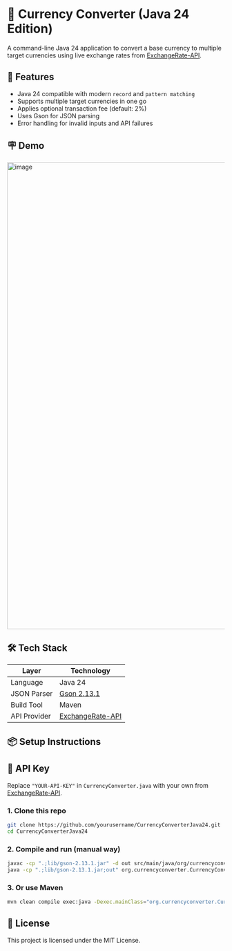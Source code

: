 # 💱 Currency Converter (Java 24 Edition)

A command-line Java 24 application to convert a base currency to multiple target currencies using live exchange rates
from [ExchangeRate-API](https://www.exchangerate-api.com).

## 🚀 Features

- Java 24 compatible with modern `record` and `pattern matching`
- Supports multiple target currencies in one go
- Applies optional transaction fee (default: 2%)
- Uses Gson for JSON parsing
- Error handling for invalid inputs and API failures

## 🪧 Demo

<img width="1920" height="1080" alt="image" src="https://github.com/user-attachments/assets/4759da84-e986-4bcf-9823-1389fa83a078" />


## 🛠 Tech Stack

| Layer        | Technology                                            |
|--------------|-------------------------------------------------------|
| Language     | Java 24                                               |
| JSON Parser  | [Gson 2.13.1](https://github.com/google/gson)         |
| Build Tool   | Maven                                                 |
| API Provider | [ExchangeRate-API](https://www.exchangerate-api.com/) |

## 📦 Setup Instructions

## 🔐 API Key

Replace `"YOUR-API-KEY"` in `CurrencyConverter.java` with your own
from [ExchangeRate-API](https://www.exchangerate-api.com).

### 1. Clone this repo

```bash
git clone https://github.com/yourusername/CurrencyConverterJava24.git
cd CurrencyConverterJava24
```

### 2. Compile and run (manual way)

```bash
javac -cp ".;lib/gson-2.13.1.jar" -d out src/main/java/org/currencyconverter/CurrencyConverter.java
java -cp ".;lib/gson-2.13.1.jar;out" org.currencyconverter.CurrencyConverter
```

### 3. Or use Maven

```bash
mvn clean compile exec:java -Dexec.mainClass="org.currencyconverter.CurrencyConverter"
```

## 📄 License

This project is licensed under the MIT License.
